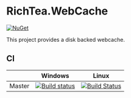 # RichTea.WebCache
[![NuGet](https://img.shields.io/nuget/v/RichTea.WebCache.svg?style=flat)](https://www.nuget.org/packages/RichTea.WebCache/)

This project provides a disk backed webcache.

## CI

|        | Windows | Linux |
| ------ | --------|-------|
| Master | [![Build status](https://ci.appveyor.com/api/projects/status/6m8k8dspx6h24m4n/branch/master?svg=true)](https://ci.appveyor.com/project/RichTeaMan/webcache/branch/master) | [![Build Status](https://travis-ci.org/RichTeaMan/WebCache.svg?branch=master)](https://travis-ci.org/RichTeaMan/WebCache) |
